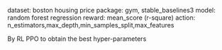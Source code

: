 dataset: boston housing price
package: gym, stable_baselines3
model: random forest regression
reward: mean_score (r-square)
action: n_estimators,max_depth,min_samples_split,max_features

By RL PPO to obtain the best hyper-parameters  
